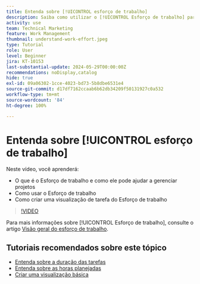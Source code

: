 ```yaml
---
title: Entenda sobre [!UICONTROL esforço de trabalho]
description: Saiba como utilizar o [!UICONTROL Esforço de trabalho] para obter uma estimativa rápida das horas planejadas na linha do tempo do projeto.
activity: use
team: Technical Marketing
feature: Work Management
thumbnail: understand-work-effort.jpeg
type: Tutorial
role: User
level: Beginner
jira: KT-10153
last-substantial-update: 2024-05-29T00:00:00Z
recommendations: noDisplay,catalog
hide: true
exl-id: 09a06302-1cce-4023-bd73-5b8dbe6531e4
source-git-commit: d17df7162ccaab6b62db34209f50131927c0a532
workflow-type: tm+mt
source-wordcount: '84'
ht-degree: 100%

---
```


# Entenda sobre [!UICONTROL esforço de trabalho]

Neste vídeo, você aprenderá:

* O que é o Esforço de trabalho e como ele pode ajudar a gerenciar projetos
* Como usar o Esforço de trabalho
* Como criar uma visualização de tarefa do Esforço de trabalho

>[!VIDEO](https://video.tv.adobe.com/v/3429446/?quality=12&learn=on&enablevpops)

Para mais informações sobre [!UICONTROL Esforço de trabalho], consulte o artigo [Visão geral do esforço de trabalho](https://experienceleague.adobe.com/docs/workfront/using/manage-work/tasks/task-information/work-effort.html?lang=pt-BR).

## Tutoriais recomendados sobre este tópico

* [Entenda sobre a duração das tarefas](/help/manage-work/tasks/understand-task-durations.md)
* [Entenda sobre as horas planejadas](/help/manage-work/tasks/understand-planned-hours.md)
* [Criar uma visualização básica](/help/reporting/basic-reporting/create-a-basic-view.md)
